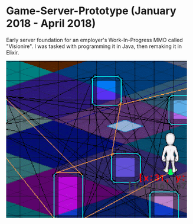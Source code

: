 # Game-Server-Prototype (January 2018 - April 2018)
Early server foundation for an employer's Work-In-Progress MMO called "Visionire". I was tasked with programming it in Java, then remaking it in Elixir.

![Image](visionire.gif)
